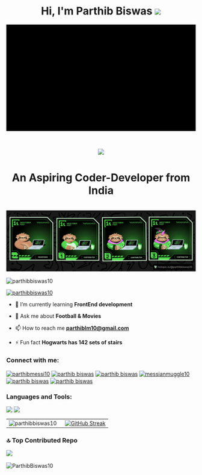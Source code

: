 
<h1 align="center">Hi, I'm Parthib Biswas <img src="https://media.giphy.com/media/hvRJCLFzcasrR4ia7z/giphy.gif" width="35"></h1>
</h1>
<img src="https://github.com/ParthibBiswas10/ParthibBiswas10/blob/main/WELCOME%20TO%20MY%20GitHub.gif">
<h1 align="center">
   <h2 align="center">
    <img src="https://readme-typing-svg.herokuapp.com/?font=Righteous&size=35&center=true&vCenter=true&width=800&height=70&duration=5000&lines=💻Passionate+About+Pixels+and+Processes💻;🔁+CODE,+DEBUG+,REPEAT🔁;" />
</h2>

<h1 align="center">An Aspiring Coder-Developer from India</h1>
<br>
<img src="https://github.com/ParthibBiswas10/ParthibBiswas10/blob/main/Screenshot%202024-11-08%20233846.png">
<p align="left"> <img src="https://komarev.com/ghpvc/?username=parthibbiswas10&label=Profile%20views&color=0e75b6&style=flat" alt="parthibbiswas10" /> </p>

<p align="left"> <a href="https://github.com/ryo-ma/github-profile-trophy"><img src="https://github-profile-trophy.vercel.app/?username=parthibbiswas10" alt="parthibbiswas10" /></a> </p>

- 🌱 I’m currently learning **FrontEnd development**

- 💬 Ask me about **Football & Movies**

- 📫 How to reach me **parthiblm10@gmail.com**

- ⚡ Fun fact **Hogwarts has 142 sets of stairs**

<h3 align="left">Connect with me:</h3>
<p align="left">
<a href="https://twitter.com/parthibmessi10" target="blank"><img align="center" src="https://raw.githubusercontent.com/rahuldkjain/github-profile-readme-generator/master/src/images/icons/Social/twitter.svg" alt="parthibmessi10" height="30" width="40" /></a>
<a href="https://linkedin.com/in/parthib biswas" target="blank"><img align="center" src="https://raw.githubusercontent.com/rahuldkjain/github-profile-readme-generator/master/src/images/icons/Social/linked-in-alt.svg" alt="parthib biswas" height="30" width="40" /></a>
<a href="https://fb.com/parthib biswas" target="blank"><img align="center" src="https://raw.githubusercontent.com/rahuldkjain/github-profile-readme-generator/master/src/images/icons/Social/facebook.svg" alt="parthib biswas" height="30" width="40" /></a>
<a href="https://instagram.com/messianmuggle10" target="blank"><img align="center" src="https://raw.githubusercontent.com/rahuldkjain/github-profile-readme-generator/master/src/images/icons/Social/instagram.svg" alt="messianmuggle10" height="30" width="40" /></a>
<a href="https://www.hackerrank.com/profile/parthiblm10" target="blank"><img align="center" src="https://raw.githubusercontent.com/rahuldkjain/github-profile-readme-generator/master/src/images/icons/Social/hackerrank.svg" alt="parthib biswas" height="30" width="40" /></a>
<a href="https://www.leetcode.com/parthib biswas" target="blank"><img align="center" src="https://raw.githubusercontent.com/rahuldkjain/github-profile-readme-generator/master/src/images/icons/Social/leet-code.svg" alt="parthib biswas" height="30" width="40" /></a>
</p>

<h3 align="left">Languages and Tools:</h3>

<img src="https://skillicons.dev/icons?i=html,css,vscode,github,tailwind,react,vercel"/>
    <img src="https://skillicons.dev/icons?i=javascript,c,linux,figma,git,python,java" /><br>

<table>
  <tr>
    <td style="padding-right: 15px;">
      <img 
        src="https://github-readme-stats.vercel.app/api/top-langs?username=parthibbiswas10&show_icons=true&locale=en&layout=compact" 
        alt="parthibbiswas10" 
      />
    </td>
    <td>
      <a href="https://git.io/streak-stats">
        <img 
          src="https://streak-stats.demolab.com?user=ParthibBiswas10&theme=dark&border_radius=7.2" 
          alt="GitHub Streak" 
        />
      </a>
    </td>
  </tr>
</table>

### 🔝 Top Contributed Repo
![](https://github-contributor-stats.vercel.app/api?username=ParthibBiswas10&limit=5&theme=dark&combine_all_yearly_contributions=true)

<p align="left"> <img src="https://komarev.com/ghpvc/?username=ParthibBiswas10&label=Profile%20views&color=00ff8e&style=flat" alt="ParthibBiswas10" /> </p>



